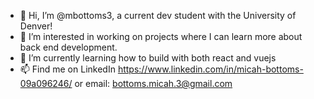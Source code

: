 - 👋 Hi, I’m @mbottoms3, a current dev student with the University of Denver!
- 👀 I’m interested in working on projects where I can learn more about back end development.
- 🌱 I’m currently learning how to build with both react and vuejs
- 📫 Find me on LinkedIn https://www.linkedin.com/in/micah-bottoms-09a096246/ or email: bottoms.micah.3@gmail.com

<!---
mbottoms3/mbottoms3 is a ✨ special ✨ repository because its `README.md` (this file) appears on your GitHub profile.
You can click the Preview link to take a look at your changes.
--->
